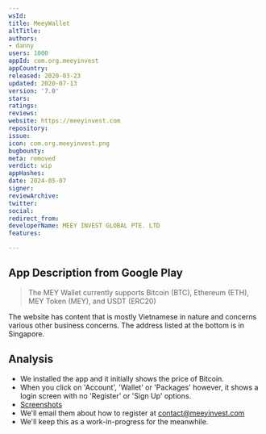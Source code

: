 ```yaml
---
wsId: 
title: MeeyWallet
altTitle: 
authors:
- danny
users: 1000
appId: com.org.meeyinvest
appCountry: 
released: 2020-03-23
updated: 2020-07-13
version: '7.0'
stars: 
ratings: 
reviews: 
website: https://meeyinvest.com
repository: 
issue: 
icon: com.org.meeyinvest.png
bugbounty: 
meta: removed
verdict: wip
appHashes: 
date: 2024-05-07
signer: 
reviewArchive: 
twitter: 
social: 
redirect_from: 
developerName: MEEY INVEST GLOBAL PTE. LTD
features: 

---
```


## App Description from Google Play 

> The MEY Wallet currently supports Bitcoin (BTC), Ethereum (ETH), MEY Token (MEY), and USDT (ERC20)

The website has content that is mostly Vietnamese in nature and concerns various other business concerns. The address listed at the bottom is in Singapore.

## Analysis 

- We installed the app and it initially shows the price of Bitcoin.
- When you click on 'Account', 'Wallet' or 'Packages' however, it shows a login screen with no 'Register' or 'Sign Up' options. 
- [Screenshots](https://twitter.com/BitcoinWalletz/status/1663810075805229056)
- We'll email them about how to register at contact@meeyinvest.com
- We'll keep this as a work-in-progress for the meanwhile.

